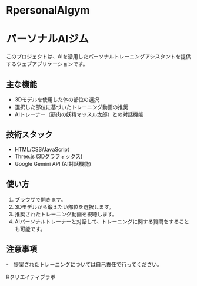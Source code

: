 # RpersonalAIgym
# パーソナルAIジム

このプロジェクトは、AIを活用したパーソナルトレーニングアシスタントを提供するウェブアプリケーションです。

## 主な機能

- 3Dモデルを使用した体の部位の選択
- 選択した部位に基づいたトレーニング動画の推奨
- AIトレーナー（筋肉の妖精マッスル太郎）との対話機能

## 技術スタック

- HTML/CSS/JavaScript
- Three.js (3Dグラフィックス)
- Google Gemini API (AI対話機能)

## 使い方

1. ブラウザで開きます。
2. 3Dモデルから鍛えたい部位を選択します。
3. 推奨されたトレーニング動画を視聴します。
4. AIパーソナルトレーナーと対話して、トレーニングに関する質問をすることも可能です。

## 注意事項

-　提案されたトレーニングについては自己責任で行ってください。

Rクリエイティブラボ
